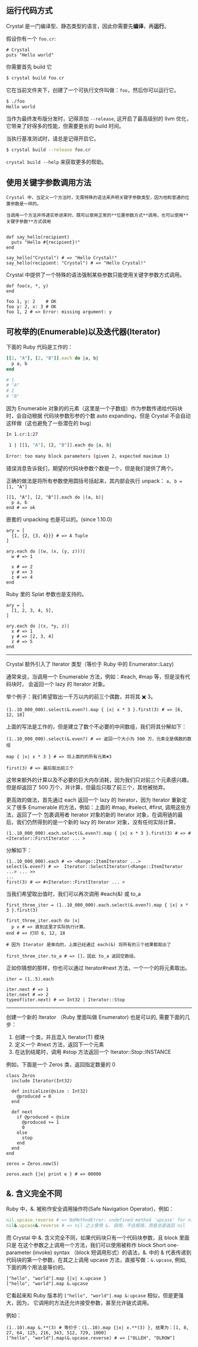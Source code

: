 ## 运行代码方式

Crystal 是一门编译型、静态类型的语言，因此你需要先**编译**，再**运行**。

假设你有一个 `foo.cr`:

```crystal
# Crystal
puts "Hello world"
```

你需要首先 build 它 

```bash
$ crystal build foo.cr
```

它在当前文件夹下，创建了一个可执行文件叫做：`foo`，然后你可以运行它。

```bash
$ ./foo
Hello world
```

当作为最终发布版分发时，记得添加 `--release`, 这开启了最高级别的 llvm 优化，它带来了好得多的性能，但需要更长的 build 时间。

当执行基准测试时，请总是记得开启它。

```bash
$ crystal build --release foo.cr
```

`crystal build --help` 来获取更多的帮助。

## 使用关键字参数调用方法

```
Crystal 中，当定义一个方法时，无需特殊的语法来声明关键字参数类型，因为他和普通的位置参数是一样的。

当调用一个方法并传递实参进来时，既可以使用正常的**位置参数方式**调用，也可以使用**关键字参数**方式调用
```


```crystal

def say_hello(recipient)
  puts "Hello #{recipient}!"
end

say_hello("Crystal") # => "Hello Crystal!"
say_hello(recipient: "Crystal") # => "Hello Crystal!"
```

Crystal 中提供了一个特殊的语法强制某些参数只能使用关键字参数方式调用。

```crystal
def foo(x, *, y)
end

foo 1, y: 2    # OK
foo y: 2, x: 3 # OK
foo 1, 2 # => Error: missing argument: y
```

## 可枚举的(Enumerable)以及迭代器(Iterator)

下面的 Ruby 代码是工作的： 

```ruby
[[1, "A"], [2, "B"]].each do |a, b|
  p a, b
end

# 1
# "A"
# 2
# "B"
```

因为 Enumerable 对象的的元素（这里是一个子数组）作为参数传递给代码块时，会自动根据
代码块参数形参的个数 auto expanding，但是 Crystal 不会自动这样做（这也避免了一些潜在的 bug）


```sh
In 1.cr:1:27

 1 | [[1, "A"], [2, "B"]].each do |a, b|
                               ^
Error: too many block parameters (given 2, expected maximum 1)
```

错误消息告诉我们，期望的代码块参数个数是一个，但是我们提供了两个。

正确的做法是将所有参数使用圆括号括起来，其内部会执行 unpack： `a, b = [1, "A"]`

```crystal
[[1, "A"], [2, "B"]].each do |(a, b)|
  p a, b
end # => ok
```

嵌套的 unpacking 也是可以的。(since 1.10.0)

```crystal
ary = [
  {1, {2, {3, 4}}} # => A Tuple
]

ary.each do |(w, (x, (y, z)))|
  w # => 1

  x # => 2
  y # => 3
  z # => 4
end
```

Ruby 里的 Splat 参数也是支持的。

```crystal
ary = [
  [1, 2, 3, 4, 5],
]

ary.each do |(x, *y, z)|
  x # => 1
  y # => [2, 3, 4]
  z # => 5
end
```

---------

Crystal 额外引入了 Iterator 类型（等价于 Ruby 中的 Enumerator::Lazy)

通常来说，当调用一个 Enumerable 方法，例如：#each, #map 等，但是没有代码块时，
会返回一个 lazy 的 Iterator 对象。

举个例子：我们希望取出一千万以内的前三个偶数，并将其 ✖️ 3。

```crystal
(1..10_000_000).select(&.even?).map { |x| x * 3 }.first(3) # => [6, 12, 18]
```

上面的写法是工作的，但是建立了数个不必要的中间数组，我们将其分解如下：

```crystal
(1..10_000_000).select(&.even?) # => 返回一个大小为 500 万，元素全是偶数的数组

map { |x| x * 3 } # => 将上面的的所有元素✖️3

first(3) # => 最后取出前三个
```

这带来额外的计算以及不必要的巨大内存消耗，因为我们只对前三个元素感兴趣，
但是却返回了 500 万个，并计算，但最后只取了前三个，其他被抛弃。

更高效的做法，首先通过 each 返回一个 lazy 的 Iterator，因为 Iterator 重新定义了很多 
Enumerable 的方法，例如：上面的 #map, #select, #first, 调用这些方法，返回了一个
包裹调用者 Iterator 对象的新的 Iterator 对象，在调用链的最后，我们仍然得到的是一个新的 
lazy 的 Iterator 对象，没有任何实际计算，

```crystal
(1..10_000_000).each.select(&.even?).map { |x| x * 3 }.first(3) # => #<Iterator::FirstIterator ... >
```

分解如下：

```crystal
(1..10_000_000).each # => <Range::ItemIterator ...>
select(&.even?) # =>  Iterator::SelectIterator(<Range::ItemIterator ...> ... >>
...
first(3) # => #<Iterator::FirstIterator ... >
```

当我们希望取出值时，我们可以再次调用 #each(&) 或 to_a 


```crystal
first_three_iter = (1..10_000_000).each.select(&.even?).map { |x| x * 3 }.first(3)

first_three_iter.each do |x|
  p x # => 直到这里才实际执行计算。
end # => 打印 6, 12, 18

# 因为 Iterator 是单向的，上面已经通过 each(&) 将所有的三个结果都取出了

first_three_iter.to_a # => []，因此 to_a 返回空数组。
```

正如你猜想的那样，你也可以通过 Iterator#next 方法，一个一个的将元素取出。

```crystal
iter = (1..5).each

iter.next # => 1
iter.next # => 2
typeof(iter.next) # => Int32 | Iterator::Stop
```

------------

创建一个新的 Iterator （Ruby 里面叫做 Enumerator) 也是可以的, 需要下面的几步：

1. 创建一个类，并且混入 Iterator(T) 模块
1. 定义一个 #next 方法，返回下一个元素
2. 在达到结尾时，调用 #stop 方法返回一个 Iterator::Stop::INSTANCE

例如，下面是一个 Zeros 类，返回指定数量的 0

```crystal
class Zeros
  include Iterator(Int32)

  def initialize(@size : Int32)
    @produced = 0
  end

  def next
    if @produced < @size
      @produced += 1
      0
    else
      stop
    end
  end
end

zeros = Zeros.new(5)

zeros.each {|e| print e } # => 00000
```

## &. 含义完全不同

Ruby 中，&. 被称作安全调用操作符(Safe Navigation Operator)，例如：

```ruby
nil.upcase.reverse # => NoMethodError: undefined method `upcase' for nil
nil&.upcase&.reverse # => nil 之上使用 &. 调用，不会报错，而是总是返回 nil
```

而 Crystal 中 &. 含义完全不同，如果代码块只有一个代码块参数，且 block 里面只是
在这个参数之上调用一个方法，我们可以使用被称作 block Short one-parameter (invoke) syntax 
（block 短调用形式）的语法，&. 中的 & 代表传递到代码块的第一个参数，在其之上调用 upcase 
方法，直接写做：`&.upcase`, 例如, 下面的两个用法是等价的。

```crystal
["hello", "world"].map {|x| x.upcase }
["hello", "world"].map &.upcase
```

它看起来和 Ruby 版本的 `["hello", "world"].map &:upcase` 相似，但是更强大，因为，
它调用的方法还允许接受参数，甚至允许链式调用。

例如：

```crystal
(1..10).map &.**(3) # 等价于：(1..10).map {|x| x.**(3) }, 结果为：[1, 8, 27, 64, 125, 216, 343, 512, 729, 1000]
["hello", "world"].map(&.upcase.reverse) # => ["OLLEH", "DLROW"]
```
